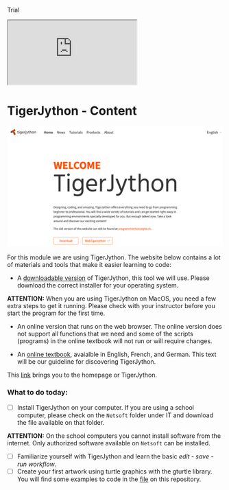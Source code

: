 Trial

<iframe src="https://editor.p5js.org/mikefromd/full/dzCD8yBrH"></iframe>

# TigerJython - Content

![TJ Welcome](Media/TJ_Welcome.png)

For this module we are using TigerJython. The website below contains a lot of materials and tools that make it easier learning to code:

- A [downloadable version](https://tigerjython.com/en/products/download) of TigerJython, this tool we will use. Please download the correct installer for your operating system. 

**ATTENTION:** When you are using TigerJython on MacOS, you need a few extra steps to get it running. Please check with your instructor before you start the program for the first time.

- An online version that runs on the web browser. The online version does not support all functions that we need and some of the scripts (programs) in the online textbook will not run or will require changes.

- An [online textbook](https://programmierkonzepte.ch/engl/), avaialble in English, French, and German. This text will be our guideline for discovering TigerJython.


This [link](https://tigerjython.com/en) brings you to the homepage or TigerJython.


### What to do today:
- [ ] Install TigerJython on your computer. If you are using a school computer, please check on the ```Netsoft``` folder under IT and download the file available on that folder.

**ATTENTION:** On the school computers you cannot install software from the internet. Only authorized software available on ```Netsoft``` can be installed.

- [ ] Familiarize yourself with TigerJython and learn the basic *edit - save - run workflow*. 
- [ ] Create your first artwork using turtle graphics with the gturtle library. You will find some examples to code in the [file](https://github.com/mikefromd/TJ_Content/blob/main/Quatre_exemples_graphiques.md) on this repository.
